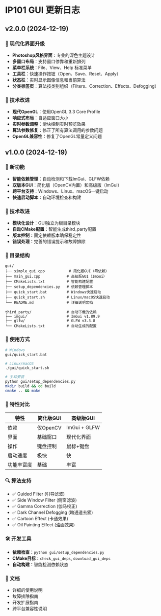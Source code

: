 # IP101 GUI 更新日志

## v2.0.0 (2024-12-19)

### 🎨 现代化界面升级
- **Photoshop风格界面**：专业的深色主题设计
- **多窗口布局**：支持窗口停靠和重新排列
- **菜单栏系统**：File、View、Help 标准菜单
- **工具栏**：快速操作按钮（Open、Save、Reset、Apply）
- **状态栏**：实时显示图像信息和当前算法
- **分类标签页**：算法按类别组织（Filters、Correction、Effects、Defogging）

### 🔧 技术改进
- **现代OpenGL**：使用OpenGL 3.3 Core Profile
- **响应式布局**：自适应窗口大小
- **实时参数调整**：滑块控制实时预览效果
- **算法参数修复**：修正了所有算法调用的参数问题
- **OpenGL兼容性**：修复了OpenGL常量定义问题

## v1.0.0 (2024-12-19)

### 🎉 新功能
- **智能依赖管理**：自动检测和下载ImGui、GLFW依赖
- **双版本GUI**：简化版（OpenCV内置）和高级版（ImGui）
- **跨平台支持**：Windows、Linux、macOS一键启动
- **快速启动脚本**：自动环境检查和构建

### 🔧 技术改进
- **模块化设计**：GUI独立为根目录模块
- **自动CMake配置**：智能生成third_party配置
- **版本控制**：固定依赖版本确保稳定性
- **错误处理**：完善的错误提示和故障排除

### 📁 目录结构
```
gui/
├── simple_gui.cpp           # 简化版GUI（零依赖）
├── main_gui.cpp            # 高级版GUI（ImGui）
├── CMakeLists.txt          # 智能构建配置
├── setup_dependencies.py   # 依赖管理脚本
├── quick_start.bat         # Windows快速启动
├── quick_start.sh          # Linux/macOS快速启动
└── README.md               # 详细说明文档

third_party/                # 自动下载的依赖
├── imgui/                  # ImGui v1.89.9
├── glfw/                   # GLFW v3.3.8
└── CMakeLists.txt          # 自动生成的配置
```

### 🚀 使用方式
```bash
# Windows
gui/quick_start.bat

# Linux/macOS
./gui/quick_start.sh

# 手动安装
python gui/setup_dependencies.py
mkdir build && cd build
cmake .. && make
```

### 🎯 特性对比

| 特性 | 简化版GUI | 高级版GUI |
|------|-----------|-----------|
| 依赖 | 仅OpenCV | ImGui + GLFW |
| 界面 | 基础窗口 | 现代化界面 |
| 操作 | 键盘控制 | 鼠标+键盘 |
| 启动速度 | 极快 | 快 |
| 功能丰富度 | 基础 | 丰富 |

### 🔍 算法支持
- ✅ Guided Filter (引导滤波)
- ✅ Side Window Filter (侧窗滤波)
- ✅ Gamma Correction (伽马校正)
- ✅ Dark Channel Defogging (暗通道去雾)
- ✅ Cartoon Effect (卡通效果)
- ✅ Oil Painting Effect (油画效果)

### 🛠️ 开发工具
- **依赖检查**：`python gui/setup_dependencies.py`
- **CMake目标**：`check_gui_deps`, `download_gui_deps`
- **自动构建**：智能检测依赖状态

### 📝 文档
- 详细的使用说明
- 故障排除指南
- 开发扩展指南
- 跨平台兼容性说明
